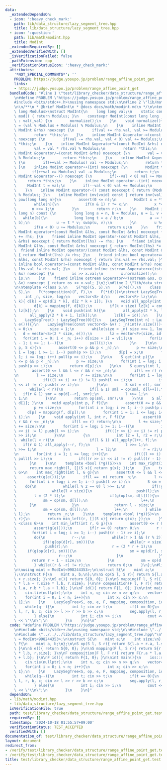```yaml
---
data:
  _extendedDependsOn:
  - icon: ':heavy_check_mark:'
    path: lib/data_structure/lazy_segment_tree.hpp
    title: lib/data_structure/lazy_segment_tree.hpp
  - icon: ':question:'
    path: lib/math/modint.hpp
    title: ModInt
  _extendedRequiredBy: []
  _extendedVerifiedWith: []
  _isVerificationFailed: false
  _pathExtension: cpp
  _verificationStatusIcon: ':heavy_check_mark:'
  attributes:
    '*NOT_SPECIAL_COMMENTS*': ''
    PROBLEM: https://judge.yosupo.jp/problem/range_affine_point_get
    links:
    - https://judge.yosupo.jp/problem/range_affine_point_get
  bundledCode: "#line 1 \"test/library_checker/data_structure/range_affine_point_get.test.cpp\"\
    \n#define PROBLEM \"https://judge.yosupo.jp/problem/range_affine_point_get\"\n\
    #include <bits/stdc++.h>\nusing namespace std;\n\n#line 2 \"lib/math/modint.hpp\"\
    \n\n/**\n * @brief ModInt\n * @docs docs/math/modint.md\n */\n\ntemplate <long\
    \ long Modulus>\nstruct ModInt{\n    long long val;\n    static constexpr int\
    \ mod() { return Modulus; }\n    constexpr ModInt(const long long _val = 0) noexcept\
    \ : val(_val) {\n        normalize();\n    }\n    void normalize(){\n        val\
    \ = (val % Modulus + Modulus) % Modulus;\n    }\n    inline ModInt &operator+=(const\
    \ ModInt &rhs) noexcept {\n        if(val += rhs.val, val >= Modulus) val -= Modulus;\n\
    \        return *this;\n    }\n    inline ModInt &operator-=(const ModInt &rhs)\
    \ noexcept {\n        if(val -= rhs.val, val < 0) val += Modulus;\n        return\
    \ *this;\n    }\n    inline ModInt &operator*=(const ModInt &rhs) noexcept {\n\
    \        val = val * rhs.val % Modulus;\n        return *this;\n    }\n    inline\
    \ ModInt &operator/=(const ModInt &rhs) noexcept {\n        val = val * inv(rhs.val).val\
    \ % Modulus;\n        return *this;\n    }\n    inline ModInt &operator++() noexcept\
    \ {\n        if(++val >= Modulus) val -= Modulus;\n        return *this;\n   \
    \ }\n    inline ModInt operator++(int) noexcept {\n        ModInt t = val;\n \
    \       if(++val >= Modulus) val -= Modulus;\n        return t;\n    }\n    inline\
    \ ModInt &operator--() noexcept {\n        if(--val < 0) val += Modulus;\n   \
    \     return *this;\n    }\n    inline ModInt operator--(int) noexcept {\n   \
    \     ModInt t = val;\n        if(--val < 0) val += Modulus;\n        return t;\n\
    \    }\n    inline ModInt operator-() const noexcept { return (Modulus - val)\
    \ % Modulus; }\n    inline ModInt inv(void) const { return inv(val); }\n    ModInt\
    \ pow(long long n){\n        assert(0 <= n);\n        ModInt x = *this, r = 1;\n\
    \        while(n){\n            if(n & 1) r *= x;\n            x *= x;\n     \
    \       n >>= 1;\n        }\n        return r;\n    }\n    ModInt inv(const long\
    \ long n) const {\n        long long a = n, b = Modulus, u = 1, v = 0;\n     \
    \   while(b){\n            long long t = a / b;\n            a -= t * b; swap(a,\
    \ b);\n            u -= t * v; swap(u, v);\n        }\n        u %= Modulus;\n\
    \        if(u < 0) u += Modulus;\n        return u;\n    }\n    friend inline\
    \ ModInt operator+(const ModInt &lhs, const ModInt &rhs) noexcept { return ModInt(lhs)\
    \ += rhs; }\n    friend inline ModInt operator-(const ModInt &lhs, const ModInt\
    \ &rhs) noexcept { return ModInt(lhs) -= rhs; }\n    friend inline ModInt operator*(const\
    \ ModInt &lhs, const ModInt &rhs) noexcept { return ModInt(lhs) *= rhs; }\n  \
    \  friend inline ModInt operator/(const ModInt &lhs, const ModInt &rhs) noexcept\
    \ { return ModInt(lhs) /= rhs; }\n    friend inline bool operator==(const ModInt\
    \ &lhs, const ModInt &rhs) noexcept { return lhs.val == rhs.val; }\n    friend\
    \ inline bool operator!=(const ModInt &lhs, const ModInt &rhs) noexcept { return\
    \ lhs.val != rhs.val; }\n    friend inline istream &operator>>(istream &is, ModInt\
    \ &x) noexcept {\n        is >> x.val;\n        x.normalize();\n        return\
    \ is;\n    }\n    friend inline ostream &operator<<(ostream &os, const ModInt\
    \ &x) noexcept { return os << x.val; }\n};\n#line 2 \"lib/data_structure/lazy_segment_tree.hpp\"\
    \n\ntemplate <class S,\n    S(*op)(S, S),\n    S(*e)(),\n    class F,\n    S(*mapping)(F,\
    \ S),\n    F(*composition)(F, F),\n    F(*id)()>\nstruct LazySegTree{\nprivate:\n\
    \    int _n, size, log;\n    vector<S> d;\n    vector<F> lz;\n\n    void pull(int\
    \ k){ d[k] = op(d[2 * k], d[2 * k + 1]); }\n    void all_apply(int k, F f){\n\
    \        d[k] = mapping(f, d[k]);\n        if(k < size) lz[k] = composition(f,\
    \ lz[k]);\n    }\n    void push(int k){\n        all_apply(2 * k, lz[k]);\n  \
    \      all_apply(2 * k + 1, lz[k]);\n        lz[k] = id();\n    }\n\npublic:\n\
    \    LazySegTree() : LazySegTree(0){}\n    LazySegTree(int n) : LazySegTree(vector<S>(n,\
    \ e())){}\n    LazySegTree(const vector<S> &v) : _n(int(v.size())){\n        log\
    \ = 0;\n        size = 1;\n        while(size < _n) size <<= 1, log++;\n     \
    \   d = vector<S>(2 * size, e());\n        lz = vector<F>(size, id());\n     \
    \   for(int i = 0; i < _n; i++) d[size + i] = v[i];\n        for(int i = size\
    \ - 1; i >= 1; i--){\n            pull(i);\n        }\n    }\n\n    void update(int\
    \ p, S x){\n        assert(0 <= p && p < _n);\n        p += size;\n        for(int\
    \ i = log; i >= 1; i--) push(p >> i);\n        d[p] = x;\n        for(int i =\
    \ 1; i <= log; i++) pull(p >> i);\n    }\n\n    S get(int p){\n        assert(0\
    \ <= p && p < _n);\n        p += size;\n        for(int i = log; i >= 1; i--)\
    \ push(p >> i);\n        return d[p];\n    }\n\n    S query(int l, int r){\n \
    \       assert(0 <= l && l <= r && r <= _n);\n        if(l == r) return e();\n\
    \n        l += size;\n        r += size;\n\n        for(int i = log; i >= 1; i--){\n\
    \            if(((l >> i) << i) != l) push(l >> i);\n            if(((r >> i)\
    \ << i) != r) push(r >> i);\n        }\n\n        S sml = e(), smr = e();\n  \
    \      while(l < r){\n            if(l & 1) sml = op(sml, d[l++]);\n         \
    \   if(r & 1) smr = op(d[--r], smr);\n            l >>= 1;\n            r >>=\
    \ 1;\n        }\n\n        return op(sml, smr);\n    }\n\n    S all_query(){ return\
    \ d[1]; }\n\n    void apply(int p, F f){\n        assert(0 <= p && p < _n);\n\
    \        p += size;\n        for(int i = log; i >= 1; i--) push(p >> i);\n   \
    \     d[p] = mapping(f, d[p]);\n        for(int i = 1; i <= log; i++) pull(p >>\
    \ i);\n    }\n    void apply(int l, int r, F f){\n        assert(0 <= l && l <=\
    \ r && r <= _n);\n        if(l == r) return;\n\n        l += size;\n        r\
    \ += size;\n\n        for(int i = log; i >= 1; i--){\n            if(((l >> i)\
    \ << i) != l) push(l >> i);\n            if(((r >> i) << i) != r) push((r - 1)\
    \ >> i);\n        }\n\n        {\n            int l2 = l, r2 = r;\n          \
    \  while(l < r){\n                if(l & 1) all_apply(l++, f);\n             \
    \   if(r & 1) all_apply(--r, f);\n                l >>= 1;\n                r\
    \ >>= 1;\n            }\n            l = l2;\n            r = r2;\n        }\n\
    \n        for(int i = 1; i <= log; i++){\n            if(((l >> i) << i) != l)\
    \ pull(l >> i);\n            if(((r >> i) << i) != r) pull((r - 1) >> i);\n  \
    \      }\n    }\n\n    template <bool (*g)(S)>\n    int max_right(int l){\n  \
    \      return max_right(l, [](S x){ return g(x); });\n    }\n    template <class\
    \ G>\n    int max_right(int l, G g){\n        assert(0 <= l && l <= _n);\n   \
    \     assert(g(e()));\n        if(l == _n) return _n;\n        l += size;\n  \
    \      for(int i = log; i >= 1; i--) push(l >> i);\n        S sm = e();\n    \
    \    do{\n            while(l % 2 == 0) l >>= 1;\n            if(!g(op(sm, d[l]))){\n\
    \                while(l < size){\n                    push(l);\n            \
    \        l = (2 * l);\n                    if(g(op(sm, d[l]))){\n            \
    \            sm = op(sm, d[l]);\n                        l++;\n              \
    \      }\n                }\n                return l - size;\n            }\n\
    \            sm = op(sm, d[l]);\n            l++;\n        } while((l & -l) !=\
    \ l);\n        return _n;\n    }\n\n    template <bool (*g)(S)>\n    int min_left(int\
    \ r){\n        return min_left(r, [](S x){ return g(x); });\n    }\n    template\
    \ <class G>\n    int min_left(int r, G g){\n        assert(0 <= r && r <= _n);\n\
    \        assert(g(e()));\n        if(r == 0) return 0;\n        r += size;\n \
    \       for(int i = log; i >= 1; i--) push((r - 1) >> i);\n        S sm = e();\n\
    \        do{\n            r--;\n            while(r > 1 && (r % 2)) r >>= 1;\n\
    \            if(!g(op(d[r], sm))){\n                while(r < size){\n       \
    \             push(r);\n                    r = (2 * r + 1);\n               \
    \     if(g(op(d[r], sm))){\n                        sm = op(d[r], sm);\n     \
    \                   r--;\n                    }\n                }\n         \
    \       return r + 1 - size;\n            }\n            sm = op(d[r], sm);\n\
    \        } while((r & -r) != r);\n        return 0;\n    }\n};\n#line 7 \"test/library_checker/data_structure/range_affine_point_get.test.cpp\"\
    \n\nusing mint = ModInt<998244353>;\n\nstruct S{\n    mint a;\n    int size;\n\
    };\n\nstruct F{\n    mint a, b;\n};\n\nS op(S l, S r){ return S{l.a + r.a, l.size\
    \ + r.size}; }\n\nS e(){ return S{0, 0}; }\n\nS mapping(F l, S r){ return S{r.a\
    \ * l.a + r.size * l.b, r.size}; }\n\nF composition(F l, F r){ return F{r.a *\
    \ l.a, r.b * l.a + l.b}; }\n\nF id(){ return F{1, 0}; }\n\nint main(){\n    ios::sync_with_stdio(false);\n\
    \    cin.tie(nullptr);\n\n    int n, q; cin >> n >> q;\n    vector<S> a(n);\n\
    \    for(int i = 0; i < n; i++){\n        int x; cin >> x;\n        a[i] = {x,\
    \ 1};\n    }\n    LazySegTree<S, op, e, F, mapping, composition, id> seg(a);\n\
    \    while(q--){\n        int t; cin >> t;\n        if(t == 0){\n            int\
    \ l, r, b, c; cin >> l >> r >> b >> c;\n            seg.apply(l, r, F{b, c});\n\
    \        } else{\n            int i; cin >> i;\n            cout << seg.get(i).a\
    \ << \"\\n\";\n        }\n    }\n}\n"
  code: "#define PROBLEM \"https://judge.yosupo.jp/problem/range_affine_point_get\"\
    \n#include <bits/stdc++.h>\nusing namespace std;\n\n#include \"../../../lib/math/modint.hpp\"\
    \n#include \"../../../lib/data_structure/lazy_segment_tree.hpp\"\n\nusing mint\
    \ = ModInt<998244353>;\n\nstruct S{\n    mint a;\n    int size;\n};\n\nstruct\
    \ F{\n    mint a, b;\n};\n\nS op(S l, S r){ return S{l.a + r.a, l.size + r.size};\
    \ }\n\nS e(){ return S{0, 0}; }\n\nS mapping(F l, S r){ return S{r.a * l.a + r.size\
    \ * l.b, r.size}; }\n\nF composition(F l, F r){ return F{r.a * l.a, r.b * l.a\
    \ + l.b}; }\n\nF id(){ return F{1, 0}; }\n\nint main(){\n    ios::sync_with_stdio(false);\n\
    \    cin.tie(nullptr);\n\n    int n, q; cin >> n >> q;\n    vector<S> a(n);\n\
    \    for(int i = 0; i < n; i++){\n        int x; cin >> x;\n        a[i] = {x,\
    \ 1};\n    }\n    LazySegTree<S, op, e, F, mapping, composition, id> seg(a);\n\
    \    while(q--){\n        int t; cin >> t;\n        if(t == 0){\n            int\
    \ l, r, b, c; cin >> l >> r >> b >> c;\n            seg.apply(l, r, F{b, c});\n\
    \        } else{\n            int i; cin >> i;\n            cout << seg.get(i).a\
    \ << \"\\n\";\n        }\n    }\n}"
  dependsOn:
  - lib/math/modint.hpp
  - lib/data_structure/lazy_segment_tree.hpp
  isVerificationFile: true
  path: test/library_checker/data_structure/range_affine_point_get.test.cpp
  requiredBy: []
  timestamp: '2024-10-18 01:55:57+09:00'
  verificationStatus: TEST_ACCEPTED
  verifiedWith: []
documentation_of: test/library_checker/data_structure/range_affine_point_get.test.cpp
layout: document
redirect_from:
- /verify/test/library_checker/data_structure/range_affine_point_get.test.cpp
- /verify/test/library_checker/data_structure/range_affine_point_get.test.cpp.html
title: test/library_checker/data_structure/range_affine_point_get.test.cpp
---
```

